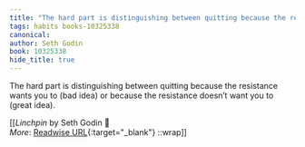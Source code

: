 ```yaml
---
title: "The hard part is distinguishing between quitting because the resistance ..."
tags: habits books-10325338
canonical: 
author: Seth Godin
book: 10325338
hide_title: true
---
```


The hard part is distinguishing between quitting because the resistance wants you to (bad idea) or because the resistance doesn’t want you to (great idea).


[[<cite>_Linchpin_</cite> by Seth Godin 📕<br>
_More_: [Readwise URL](https://readwise.io/open/210672367){:target="_blank"}
::wrap]]